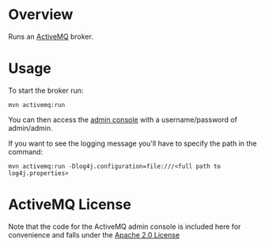 Overview
========

Runs an [ActiveMQ](http://activemq.apache.org) broker.

Usage
=====

To start the broker run:

    mvn activemq:run
    
You can then access the [admin console](http://localhost:8161/admin)
with a username/password of admin/admin.

If you want to see the logging message you'll have to specify the path in the command:

    mvn activemq:run -Dlog4j.configuration=file:///<full path to log4j.properties>
    

ActiveMQ License
================

Note that the code for the ActiveMQ admin console is included here for convenience and
falls under the [Apache 2.0 License](http://www.apache.org/licenses/LICENSE-2.0.html)
